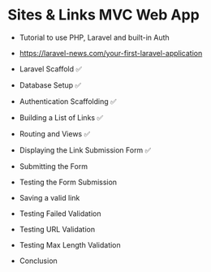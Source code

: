 # Sites & Links MVC Web App

- Tutorial to use PHP, Laravel and built-in Auth 
- https://laravel-news.com/your-first-laravel-application

- Laravel Scaffold ✅
- Database Setup ✅
- Authentication Scaffolding ✅
- Building a List of Links ✅
- Routing and Views ✅
- Displaying the Link Submission Form ✅
- Submitting the Form
- Testing the Form Submission
- Saving a valid link
- Testing Failed Validation
- Testing URL Validation
- Testing Max Length Validation
- Conclusion